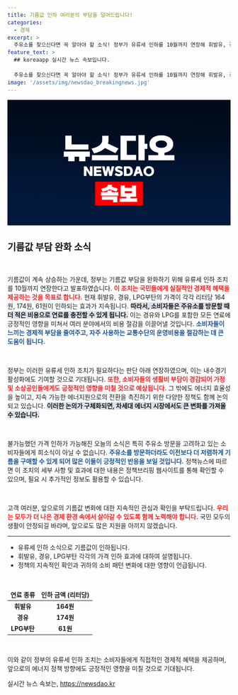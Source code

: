 ```yaml
---
title: 기름값 인하 여러분의 부담을 덜어드립니다!
categories:
  - 경제
excerpt: >
  주유소를 찾으신다면 꼭 알아야 할 소식! 정부가 유류세 인하를 10월까지 연장해 휘발유, 경유, LPG 부탄의 가격을 대폭 낮춥니다. 기름값 부담이 줄어들 기회, 놓치지 마세요!
feature_text: >
  ## koreaapp 실시간 뉴스 속보입니다.

  주유소를 찾으신다면 꼭 알아야 할 소식! 정부가 유류세 인하를 10월까지 연장해 휘발유, 경유, LPG 부탄의 가격을 대폭 낮춥니다. 기름값 부담이 줄어들 기회, 놓치지 마세요!
image: '/assets/img/newsdao_breakingnews.jpg'
---
```


<p><img src="/assets/img/newsdao_breakingnews.jpg" alt="koreaapp 속보" /></p>

<h2 data-ke-size="size26">기름값 부담 완화 소식</h2>

<p data-ke-size="size16">&nbsp;</p>

<p>기름값이 계속 상승하는 가운데, 정부는 기름값 부담을 완화하기 위해 유류세 인하 조치를 10월까지 연장한다고 발표하였습니다. <b><span style="color: #ee2323;">이 조치는 국민들에게 실질적인 경제적 혜택을 제공하는 것을 목표로 합니다.</span></b> 현재 휘발유, 경유, LPG부탄의 가격이 각각 리터당 164원, 174원, 61원이 인하되는 효과가 지속됩니다. <b><span style="background-color: #21538527;">따라서, 소비자들은 주유소를 방문할 때 더 적은 비용으로 연료를 충전할 수 있게 됩니다.</span></b> 이는 경유와 LPG를 포함한 모든 연료에 긍정적인 영향을 미쳐서 여러 분야에서의 비용 절감을 이끌어낼 것입니다. <b><span style="color: #1a5490;">소비자들이 느끼는 경제적 부담을 줄여주고, 자주 사용하는 교통수단의 운영비용을 절감하는 데 큰 도움이 됩니다.</span></b></p>

<p data-ke-size="size16">&nbsp;</p>

<p>정부는 이러한 유류세 인하 조치가 필요하다는 판단 아래 연장하였으며, 이는 내수경기 활성화에도 기여할 것으로 기대됩니다. <b><span style="color: #ee2323;">또한, 소비자들의 생활비 부담이 경감되어 가정 및 소상공인들에게도 긍정적인 영향을 미칠 것으로 예상됩니다.</span></b> 그 밖에도 에너지 효율성을 높이고, 지속 가능한 에너지원으로의 전환을 촉진하기 위한 다양한 정책도 함께 논의되고 있습니다. <b><span style="background-color: #21538527;">이러한 논의가 구체화되면, 차세대 에너지 시장에서도 큰 변화를 가져올 수 있습니다.</span></b></p>

<p data-ke-size="size16">&nbsp;</p>

<p>불가능했던 가격 인하가 가능해진 오늘의 소식은 특히 주유소 방문을 고려하고 있는 소비자들에게 희소식이 아닐 수 없습니다. <b><span style="color: #1a5490;">주유소를 방문하더라도 이전보다 더 저렴하게 기름을 구매할 수 있게 되어 많은 이들이 긍정적인 반응을 보일 것입니다.</span></b> 정책뉴스에 따르면 이 조치의 세부 사항 및 효과에 대한 내용은 정책브리핑 웹사이트를 통해 확인할 수 있으며, 필요 시 추가적인 정보도 활용할 수 있습니다. </p>

<p data-ke-size="size16">&nbsp;</p>

<p>고객 여러분, 앞으로의 기름값 변화에 대한 지속적인 관심과 확인을 부탁드립니다. <b><span style="color: #ee2323;">우리는 모두가 더 나은 경제 환경 속에서 살아갈 수 있도록 함께 노력해야 합니다.</span></b> 국민 모두의 생활이 안정되길 바라며, 앞으로도 많은 지원을 아끼지 않겠습니다.</p>

<hr>

<ul>
  <li>유류세 인하 소식으로 기름값이 인하됩니다.</li>
  <li>휘발유, 경유, LPG부탄 각각의 가격 인하 효과에 대하여 설명됩니다.</li>
  <li>정책의 지속적인 확인과 귀하의 소비 패턴 변화에 대한 영향이 언급됩니다.</li>
</ul>

<p data-ke-size="size16">&nbsp;</p> 

<table>
  <thead>
    <tr>
      <td style="text-align: center; height: 17px;"><b>연료 종류</b></td>
      <td style="text-align: center; height: 17px;"><b>인하 금액 (리터당)</b></td>
    </tr>
  </thead>
  <tbody>
    <tr>
      <td style="text-align: center; height: 17px;"><b>휘발유</b></td>
      <td style="text-align: center; height: 17px;"><b>164원</b></td>
    </tr>
    <tr>
      <td style="text-align: center; height: 17px;"><b>경유</b></td>
      <td style="text-align: center; height: 17px;"><b>174원</b></td>
    </tr>
    <tr>
      <td style="text-align: center; height: 17px;"><b>LPG부탄</b></td>
      <td style="text-align: center; height: 17px;"><b>61원</b></td>
    </tr>
  </tbody>
</table>

<p data-ke-size="size16">&nbsp;</p> 

<p>이와 같이 정부의 유류세 인하 조치는 소비자들에게 직접적인 경제적 혜택을 제공하며, 앞으로의 에너지 정책 방향에도 긍정적인 영향을 미칠 것으로 기대됩니다.</p>
실시간 뉴스 속보는, <a href="https://newsdao.kr" rel="dofollow">https://newsdao.kr</a>


